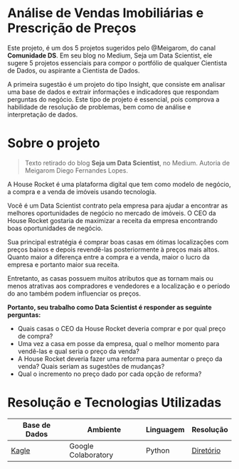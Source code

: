 # Análise de Vendas Imobiliárias e Prescrição de Preços

Este projeto, é um dos 5 projetos sugeridos pelo @Meigarom, do canal **Comunidade DS**. Em seu blog no Medium, Seja um Data Scientist, 
ele sugere 5 projetos essenciais para compor o portfólio de qualquer Cientista de Dados, ou aspirante a Cientista de Dados.

A primeira sugestão é um projeto do tipo Insight, que consiste em analisar uma base de dados e extrair informações e indicadores que respondam perguntas do negócio.
Este tipo de projeto é essencial, pois comprova a habilidade de resolução de problemas, bem como de análise e interpretação de dados.

# Sobre o projeto

> Texto retirado do blog **Seja um Data Scientist**, no Medium. Autoria de Meigarom Diego Fernandes Lopes.

A House Rocket é uma plataforma digital que tem como modelo de negócio, a compra e a venda de imóveis usando tecnologia.

Você é um Data Scientist contrato pela empresa para ajudar a encontrar as melhores oportunidades de negócio no mercado de imóveis. O CEO da House Rocket gostaria de maximizar a receita da empresa encontrando boas oportunidades de negócio.

Sua principal estratégia é comprar boas casas em ótimas localizações com preços baixos e depois revendê-las posteriormente à preços mais altos. Quanto maior a diferença entre a compra e a venda, maior o lucro da empresa e portanto maior sua receita.

Entretanto, as casas possuem muitos atributos que as tornam mais ou menos atrativas aos compradores e vendedores e a localização e o período do ano também podem influenciar os preços.

**Portanto, seu trabalho como Data Scientist é responder as seguinte perguntas:**

* Quais casas o CEO da House Rocket deveria comprar e por qual preço de compra?
* Uma vez a casa em posse da empresa, qual o melhor momento para vendê-las e qual seria o preço da venda?
* A House Rocket deveria fazer uma reforma para aumentar o preço da venda? Quais seriam as sugestões de mudanças?
* Qual o incremento no preço dado por cada opção de reforma?

# Resolução e Tecnologias Utilizadas

| Base de Dados | Ambiente | Linguagem | Resolução |
|---------------|----------|-----------|-----------|
| [Kagle](https://www.kaggle.com/datasets/harlfoxem/housesalesprediction) | Google Colaboratory | Python | [Diretório](exemplo.com.br) |
